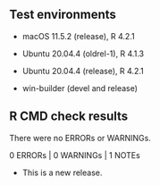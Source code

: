 ## Test environments

* macOS 11.5.2 (release), R 4.2.1

* Ubuntu 20.04.4 (oldrel-1), R 4.1.3

* Ubuntu 20.04.4 (release), R 4.2.1

* win-builder (devel and release)


## R CMD check results

There were no ERRORs or WARNINGs.

0 ERRORs | 0 WARNINGs | 1 NOTEs

* This is a new release.
